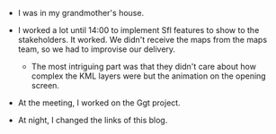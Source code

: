 - I was in my grandmother's house.

- I worked a lot until 14:00 to implement Sfl features to show to the stakeholders. It worked. We didn't receive the maps from the maps team, so we had to improvise our delivery.

  - The most intriguing part was that they didn't care about how complex the KML layers were but the animation on the opening screen.

- At the meeting, I worked on the Ggt project.

- At night, I changed the links of this blog.
